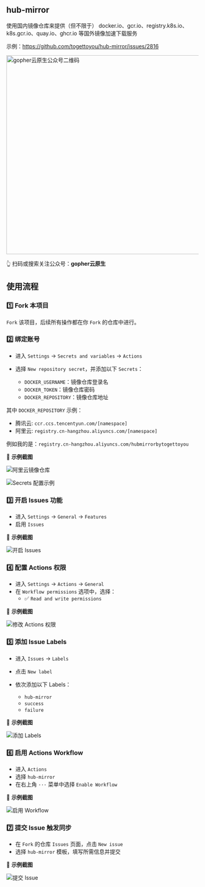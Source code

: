 ## hub-mirror

使用国内镜像仓库来提供（但不限于） docker.io、gcr.io、registry.k8s.io、k8s.gcr.io、quay.io、ghcr.io 等国外镜像加速下载服务

示例：https://github.com/togettoyou/hub-mirror/issues/2816

<img src="https://github.com/user-attachments/assets/ea93572c-6c05-4751-bde7-35a58fe083f1" width="520" alt="gopher云原生公众号二维码">

👆 扫码或搜索关注公众号：**gopher云原生**

## 使用流程

### 1️⃣ Fork 本项目

`Fork` 该项目，后续所有操作都在你 `Fork` 的仓库中进行。

### 2️⃣ 绑定账号

- 进入 `Settings` → `Secrets and variables` → `Actions`
- 选择 `New repository secret`，并添加以下 `Secrets`：

  - `DOCKER_USERNAME`：镜像仓库登录名
  - `DOCKER_TOKEN`：镜像仓库密码
  - `DOCKER_REPOSITORY`：镜像仓库地址

其中 `DOCKER_REPOSITORY` 示例：

- 腾讯云: `ccr.ccs.tencentyun.com/[namespace]`
- 阿里云: `registry.cn-hangzhou.aliyuncs.com/[namespace]`

例如我的是：`registry.cn-hangzhou.aliyuncs.com/hubmirrorbytogettoyou`

🔹 **示例截图**  

![阿里云镜像仓库](https://github.com/user-attachments/assets/6d7f3fda-cc8c-40dd-adf8-627a704c8533)

![Secrets 配置示例](https://github.com/user-attachments/assets/13010521-13b2-4c55-83d6-50956e039434)


### 3️⃣ 开启 Issues 功能

- 进入 `Settings` → `General` → `Features`
- 启用 `Issues`

🔹 **示例截图**  

![开启 Issues](https://github.com/user-attachments/assets/f981a0b9-b164-4582-8f5e-46d8cbe41bae)


### 4️⃣ 配置 Actions 权限

- 进入 `Settings` → `Actions` → `General`
- 在 `Workflow permissions` 选项中，选择：
  - ✅ `Read and write permissions`

🔹 **示例截图**  

![修改 Actions 权限](https://github.com/user-attachments/assets/9f556ced-d134-41f7-b47e-fa95c10db08a)


### 5️⃣ 添加 Issue Labels

- 进入 `Issues` → `Labels`
- 点击 `New label`
- 依次添加以下 Labels：

  - `hub-mirror`
  - `success`
  - `failure`

🔹 **示例截图**  

![添加 Labels](https://github.com/user-attachments/assets/b03db5eb-2401-49ce-ad12-515969dec27d)


### 6️⃣ 启用 Actions Workflow

- 进入 `Actions`
- 选择 `hub-mirror`
- 在右上角 `···` 菜单中选择 `Enable Workflow`

🔹 **示例截图**  

![启用 Workflow](https://github.com/user-attachments/assets/0709ac59-a731-4266-826e-0c619e933853)


### 7️⃣ 提交 Issue 触发同步

- 在 `Fork` 的仓库 `Issues` 页面，点击 `New issue`
- 选择 `hub-mirror` 模板，填写所需信息并提交

🔹 **示例截图**  

![提交 Issue](https://github.com/user-attachments/assets/c0357521-6dd0-4f13-8a99-bccdf1314ab8)

